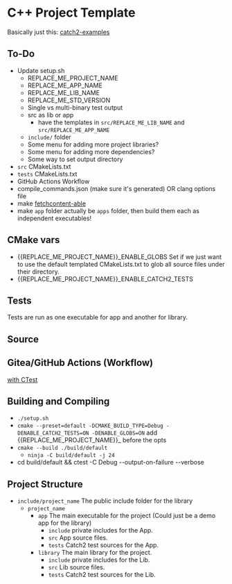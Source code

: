 # C++ Project Template

Basically just this: [catch2-examples](https://github.com/Toxe/catch2-examples)

## To-Do

- Update setup.sh
  - REPLACE_ME_PROJECT_NAME
  - REPLACE_ME_APP_NAME
  - REPLACE_ME_LIB_NAME
  - REPLACE_ME_STD_VERSION
  - Single vs multi-binary test output
  - src as lib or app
    - have the templates in `src/REPLACE_ME_LIB_NAME` and `src/REPLACE_ME_APP_NAME`
  - `include/` folder
  - Some menu for adding more project libraries?
  - Some menu for adding more dependencies?
  - Some way to set output directory
- `src` CMakeLists.txt
- `tests` CMakeLists.txt
- GitHub Actions Workflow
- compile_commands.json (make sure it's generated) OR clang options file
- make [fetchcontent-able](https://www.foonathan.net/2022/06/cmake-fetchcontent/)
- make `app` folder actually be `apps` folder, then build them each as independent executables!

## CMake vars

- {{REPLACE_ME_PROJECT_NAME}}\_ENABLE_GLOBS
  Set if we just want to use the default templated CMakeLists.txt to glob all source files under their directory.
- {{REPLACE_ME_PROJECT_NAME}}\_ENABLE_CATCH2_TESTS

## Tests

Tests are run as one executable for app and another for library.

<!--TODO: make them separate executables? https://github.com/Toxe/catch2-examples/blob/master/src/catch2v3/multiple_test_files/CMakeLists.txt but with that glob?-->

## Source

## Gitea/GitHub Actions (Workflow)

[with CTest](https://github.com/ENCCS/catch2-demo/blob/main/.github/workflows/test.yml)

## Building and Compiling

- `./setup.sh`
- `cmake --preset=default -DCMAKE_BUILD_TYPE=Debug -DENABLE_CATCH2_TESTS=ON -DENABLE_GLOBS=ON`
  add {{REPLACE_ME_PROJECT_NAME}}\_ before the opts
- `cmake --build ./build/default`
  - `ninja -C build/default -j 24`
- cd build/default && ctest -C Debug --output-on-failure --verbose

## Project Structure

- `include/project_name`
  The public include folder for the library
  - `project_name`
    - `app`
      The main executable for the project (Could just be a demo app for the library)
      - `include`
        private includes for the App.
      - `src`
        App source files.
      - `tests`
        Catch2 test sources for the App.
    - `library`
      The main library for the project.
      - `include`
        private includes for the Lib.
      - `src`
        Lib source files.
      - `tests`
        Catch2 test sources for the Lib.
